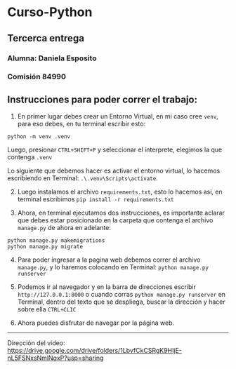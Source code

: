 # Curso-Python

## Tercerca entrega 

### Alumna: Daniela Esposito
### Comisión 84990

## Instrucciones para poder correr el trabajo:

1) En primer lugar debes crear un Entorno Virtual, en mi caso cree `venv`, para eso debes, en tu terminal escribir esto:

`python -m venv .venv`

Luego, presionar `CTRL+SHIFT+P` y seleccionar el interprete, elegimos la que contenga `.venv`

Lo siguiente que debemos hacer es activar el entorno virtual, lo hacemos escribiendo en Terminal: `.\.venv\Scripts\activate`.

2) Luego instalamos el archivo `requirements.txt`, esto lo hacemos asi, en terminal escribimos `pip install -r requirements.txt`

3) Ahora, en terminal ejecutamos dos instrucciones, es importante aclarar que debes estar posicionado en la carpeta que contenga el archivo `manage.py` de ahora en adelante:
```
python manage.py makemigrations
python manage.py migrate
```
4) Para poder ingresar a la pagina web debemos correr el archivo `manage.py`, y lo haremos colocando en Terminal: `python manage.py runserver`

5) Podemos ir al navegador y en la barra de direcciones escribir `http://127.0.0.1:8000` o cuando corras `python manage.py runserver` en Terminal, dentro del texto que se despliega, buscar la dirección y hacer sobre ella `CTRL+CLIC`

6) Ahora puedes disfrutar de navegar por la página web.

---

Dirección del video: https://drive.google.com/drive/folders/1LbvfCkCSRgK9HIjE-nL5FSNxsNmlNqxP?usp=sharing